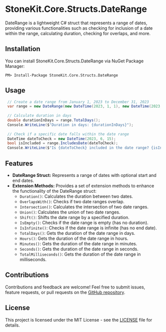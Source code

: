 # StoneKit.Core.Structs.DateRange

DateRange is a lightweight C# struct that represents a range of dates, providing various functionalities such as checking for inclusion of a date within the range, calculating duration, checking for overlaps, and more.

## Installation

You can install StoneKit.Core.Structs.DateRange via NuGet Package Manager:

```
PM> Install-Package StoneKit.Core.Structs.DateRange
```

## Usage

```csharp
 // Create a date range from January 1, 2023 to December 31, 2023
 var range = new DateRange(new DateTime(2023, 1, 1), new DateTime(2023, 12, 31));
 
 // Calculate duration in days
 double durationInDays = range.TotalDays();
 Console.WriteLine($"Duration in days: {durationInDays}");
 
 // Check if a specific date falls within the date range
 DateTime dateToCheck = new DateTime(2023, 6, 15);
 bool isIncluded = range.IncludesDate(dateToCheck);
 Console.WriteLine($"Is {dateToCheck} included in the date range? {isIncluded}");
```

## Features

- **DateRange Struct:** Represents a range of dates with optional start and end dates.
- **Extension Methods:** Provides a set of extension methods to enhance the functionality of the DateRange struct:
  - `Duration()`: Calculates the duration between two dates.
  - `OverlapsWith()`: Checks if two date ranges overlap.
  - `Intersection()`: Calculates the intersection of two date ranges.
  - `Union()`: Calculates the union of two date ranges.
  - `Shift()`: Shifts the date range by a specified duration.
  - `IsEmpty()`: Checks if the date range is empty (has no duration).
  - `IsInfinite()`: Checks if the date range is infinite (has no end date).
  - `TotalDays()`: Gets the duration of the date range in days.
  - `Hours()`: Gets the duration of the date range in hours.
  - `Minutes()`: Gets the duration of the date range in minutes.
  - `Seconds()`: Gets the duration of the date range in seconds.
  - `TotalMilliseconds()`: Gets the duration of the date range in milliseconds.

## Contributions

Contributions and feedback are welcome! Feel free to submit issues, feature requests, or pull requests on the [GitHub repository](https://github.com/desmati/StoneKit/).

## License

This project is licensed under the MIT License - see the [LICENSE](LICENSE) file for details.
